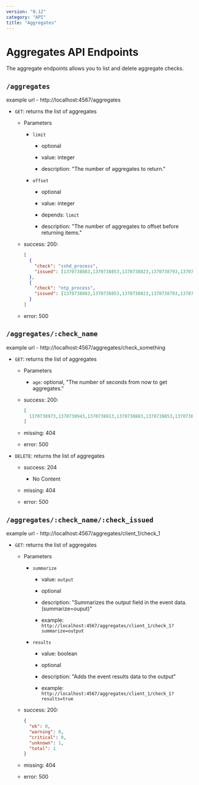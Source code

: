 ```yaml
---
version: "0.12"
category: "API"
title: "Aggregates"
---
```


# Aggregates API Endpoints

The aggregate endpoints allows you to list and delete aggregate checks.

## `/aggregates`

  example url - http://localhost:4567/aggregates

* `GET`: returns the list of aggregates

  - Parameters
    
    - `limit`

      - optional

      - value: integer

      - description: "The number of aggregates to return."

    - `offset` 

      - optional

      - value: integer

      - depends: `limit`

      - description: "The number of aggregates to offset before returning items."

  - success: 200:

      ``` json
      [
        {
          "check": "sshd_process",
          "issued": [1370738883,1370738853,1370738823,1370738793,1370738763,1370738733,1370738703,1370738673]
        },
        {
          "check": "ntp_process",
          "issued": [1370738883,1370738853,1370738823,1370738793,1370738763,1370738733,1370738703,1370738673]
        }
      ]
      ```

  - error: 500

## `/aggregates/:check_name`

example url - http://localhost:4567/aggregates/check_something

* `GET`: returns the list of aggregates

  - Parameters
    - `age`: optional, "The number of seconds from now to get aggregates."

  - success: 200:

      ``` json 
      [
        1370738973,1370738943,1370738913,1370738883,1370738853,1370738823,1370738793,1370738763,1370738733
      ]
      ```

  - missing: 404

  - error: 500

* `DELETE`: returns the list of aggregates

  - success: 204
    - No Content

  - missing: 404

  - error: 500

## `/aggregates/:check_name/:check_issued`

example url - http://localhost:4567/aggregates/client_1/check_1

* `GET`: returns the list of aggregates

  - Parameters
    
    - `summarize`
    
      - value: `output`
    
      - optional

      - description: "Summarizes the output field in the event data. (summarize=ouput)"

      - example:  `http://localhost:4567/aggregates/client_1/check_1?summarize=output`
    
    - `results`

      - value: boolean

      - optional

      - description: "Adds the event results data to the output"

      - example:  `http://localhost:4567/aggregates/client_1/check_1?results=true`

  - success: 200:

      ``` json
      {
        "ok": 0,
        "warning": 0,
        "critical": 0,
        "unknown": 1,
        "total": 1
      }
      ```

  - missing: 404

  - error: 500
